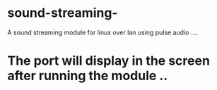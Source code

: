 # sound-streaming-
A sound streaming module for linux over lan using pulse audio .... 
# The port will display in the screen after running the module ..
